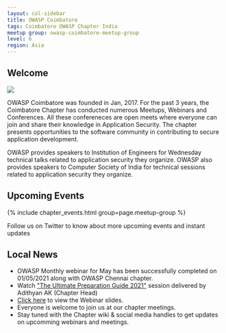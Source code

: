 ```yaml
---
layout: col-sidebar
title: OWASP Coimbatore
tags: Coimbatore OWASP Chapter India
meetup group: owasp-coimbatore-meetup-group
level: 6
region: Asia
---
```


## Welcome

<img src="assets/images/logo/owasp_coimbatore_logo.jpg"/>

OWASP Coimbatore was founded in Jan, 2017. For the past 3 years, the Coimbatore Chapter has conducted numerous Meetups, Webinars and Conferences. All these confereneces are open meets where everyone can join and share their knowledge in Application Security. The chapter presents opportunities to the software community in contributing to secure application development.

OWASP provides speakers to Institution of Engineers for Wednesday technical talks related to application security they organize. OWASP also provides speakers to Computer Society of India for technical sessions related to application security they organize.

## Upcoming Events

{% include chapter_events.html group=page.meetup-group %}

Follow us on Twitter to know about more upcoming events and instant updates

## Local News
- OWASP Monthly webinar for May has been successfully completed on 01/05/2021 along with OWASP Chennai chapter. 
- Watch ["The Ultimate Preparation Guide 2021"](https://www.youtube.com/watch?v=Wqkr5S1b9gA&ab_channel=AdithyanAK) session delivered by Adithyan AK (Chapter Head)
- [Click here](https://github.com/adithyan-ak/Slides) to view the Webinar slides.
- Everyone is welcome to join us at our chapter meetings.
- Stay tuned with the Chapter wiki & social media handles to get updates on upcomming webinars and meetings.


